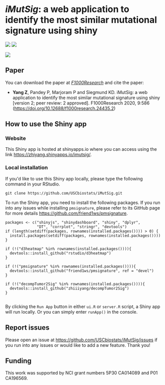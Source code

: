 # *iMutSig*: a web application to identify the most similar mutational signature using shiny

![](https://img.shields.io/badge/release%20version-1.0-green.svg)
[![](https://img.shields.io/badge/doi-10.12688/f1000research.24435.2-yellow.svg)](https://doi.org/10.12688/f1000research.24435.2)


![](https://f1000researchdata.s3.amazonaws.com/manuscripts/30641/76f8ffbc-ffb7-4956-a271-534cd8db6ee9_figure2.gif)

## Paper
You can download the paper at [*F1000Research*](https://doi.org/10.12688/f1000research.24435.2) and cite the paper:

- **Yang Z**, Pandey P, Marjoram P and Siegmund KD. iMutSig: a web application to identify the most similar mutational signature using shiny [version 2; peer review: 2 approved]. F1000Research 2020, 9:586 (https://doi.org/10.12688/f1000research.24435.2)

## How to use the Shiny app
### Website
This Shiny app is hosted at shinyapps.io where you can access using the link https://zhiyang.shinyapps.io/imutsig/. 

### Local installation
If you'd like to use this Shiny app locally, please type the following command in your RStudio. 

```
git clone https://github.com/USCbiostats/iMutSig.git
```

To run the Shiny app, you need to install the following packages. If you run into any issues while installing `pmsignature`, please refer to its GitHub page for more details https://github.com/friend1ws/pmsignature. 

```
packages <- c("shinyjs", "shinydashboard", "shiny", "dplyr", 
              "DT", "corrplot", "stringr", "devtools")
if (length(setdiff(packages, rownames(installed.packages()))) > 0) {
  install.packages(setdiff(packages, rownames(installed.packages())))  
}

if (!("d3heatmap" %in% rownames(installed.packages()))){
  devtools::install_github("rstudio/d3heatmap")
}

if (!("pmsignature" %in% rownames(installed.packages()))){
  devtools::install_github("friend1ws/pmsignature", ref = "devel")
}

if (!("decompTumor2Sig" %in% rownames(installed.packages()))){
  devtools::install_github("zhiiiyang/decompTumor2Sig")
}


```

By clicking the `Run App` button in either `ui.R` or `server.R` script, a Shiny app will run locally. Or you can simply enter `runApp()` in the console. 

## Report issues

Please open an issue at https://github.com/USCbiostats/iMutSig/issues if you run into any issues or would like to add a new feature. Thank you!

## Funding
This work was supported by NCI grant numbers 5P30 CA014089 and P01 CA196569.


